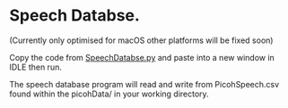 # Speech Databse.

(Currently only optimised for macOS other platforms will be fixed soon) 

Copy the code from [SpeechDatabse.py](https://raw.githubusercontent.com/ohbot/picoh-python/master/tools/SpeechDatabase/SpeechDatabase.py) and paste into a new window in IDLE then run.

The speech database program will read and write from PicohSpeech.csv found within the picohData/ in your working directory. 
